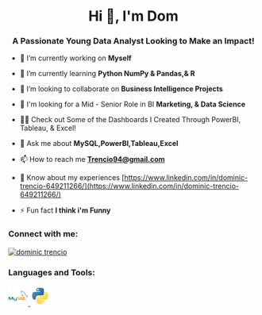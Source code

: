 <h1 align="center">Hi 👋, I'm Dom</h1>
<h3 align="center">A Passionate Young Data Analyst Looking to Make an Impact!</h3>

- 🔭 I’m currently working on **Myself**

- 🌱 I’m currently learning **Python NumPy & Pandas,& R**

- 👯 I’m looking to collaborate on **Business Intelligence Projects**

- 🤝 I'm looking for a Mid - Senior Role in BI **Marketing, & Data Science**

- 👨‍💻 Check out Some of the Dashboards I Created Through PowerBI, Tableau, & Excel!

- 💬 Ask me about **MySQL,PowerBI,Tableau,Excel**

- 📫 How to reach me **Trencio94@gmail.com**

- 📄 Know about my experiences [https://www.linkedin.com/in/dominic-trencio-649211266/](https://www.linkedin.com/in/dominic-trencio-649211266/)

- ⚡ Fun fact **I think i'm Funny**

<h3 align="left">Connect with me:</h3>
<p align="left">
<a href="https://linkedin.com/in/dominic trencio" target="blank"><img align="center" src="https://raw.githubusercontent.com/rahuldkjain/github-profile-readme-generator/master/src/images/icons/Social/linked-in-alt.svg" alt="dominic trencio" height="30" width="40" /></a>
</p>

<h3 align="left">Languages and Tools:</h3>
<p align="left"> <a href="https://www.mysql.com/" target="_blank" rel="noreferrer"> <img src="https://raw.githubusercontent.com/devicons/devicon/master/icons/mysql/mysql-original-wordmark.svg" alt="mysql" width="40" height="40"/> </a> <a href="https://www.python.org" target="_blank" rel="noreferrer"> <img src="https://raw.githubusercontent.com/devicons/devicon/master/icons/python/python-original.svg" alt="python" width="40" height="40"/> </a> </p>


